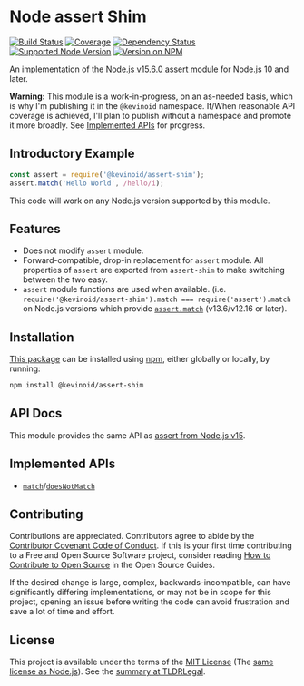 Node assert Shim
================

[![Build Status](https://img.shields.io/github/workflow/status/kevinoid/assert-shim/Node.js%20CI/main.svg?style=flat&label=build)](https://github.com/kevinoid/assert-shim/actions?query=branch%3Amain)
[![Coverage](https://img.shields.io/codecov/c/github/kevinoid/assert-shim.svg?style=flat)](https://codecov.io/github/kevinoid/assert-shim?branch=main)
[![Dependency Status](https://img.shields.io/david/kevinoid/assert-shim.svg?style=flat)](https://david-dm.org/kevinoid/assert-shim)
[![Supported Node Version](https://img.shields.io/node/v/@kevinoid/assert-shim.svg?style=flat)](https://www.npmjs.com/package/@kevinoid/assert-shim)
[![Version on NPM](https://img.shields.io/npm/v/@kevinoid/assert-shim.svg?style=flat)](https://www.npmjs.com/package/@kevinoid/assert-shim)

An implementation of the [Node.js v15.6.0 assert
module](https://nodejs.org/dist/v15.6.0/docs/api/assert.html) for Node.js 10
and later.

**Warning:** This module is a work-in-progress, on an as-needed basis, which
is why I'm publishing it in the `@kevinoid` namespace.  If/When reasonable API
coverage is achieved, I'll plan to publish without a namespace and promote it
more broadly.  See [Implemented APIs](#implemented-apis) for progress.


## Introductory Example

```js
const assert = require('@kevinoid/assert-shim');
assert.match('Hello World', /hello/i);
```

This code will work on any Node.js version supported by this module.


## Features

* Does not modify `assert` module.
* Forward-compatible, drop-in replacement for `assert` module.
  All properties of `assert` are exported from `assert-shim` to make switching
  between the two easy.
* `assert` module functions are used when available.  (i.e.
  `require('@kevinoid/assert-shim').match === require('assert').match` on
  Node.js versions which provide
  [`assert.match`](https://nodejs.org/api/assert.html#assert_assert_match_string_regexp_message) (v13.6/v12.16 or
  later).


## Installation

[This package](https://www.npmjs.com/package/@kevinoid/assert-shim) can be
installed using [npm](https://www.npmjs.com/), either globally or locally, by
running:

```sh
npm install @kevinoid/assert-shim
```

## API Docs

This module provides the same API as [assert from Node.js
v15](https://nodejs.org/dist/v15.6.0/docs/api/assert.html#assert_assert_match_string_regexp_message).


## Implemented APIs

- [`match`](https://nodejs.org/api/assert.html#assert_assert_match_string_regexp_message)/[`doesNotMatch`](https://nodejs.org/api/assert.html#assert_assert_doesnotmatch_string_regexp_message)


## Contributing

Contributions are appreciated.  Contributors agree to abide by the [Contributor
Covenant Code of
Conduct](https://www.contributor-covenant.org/version/1/4/code-of-conduct.html).
If this is your first time contributing to a Free and Open Source Software
project, consider reading [How to Contribute to Open
Source](https://opensource.guide/how-to-contribute/)
in the Open Source Guides.

If the desired change is large, complex, backwards-incompatible, can have
significantly differing implementations, or may not be in scope for this
project, opening an issue before writing the code can avoid frustration and
save a lot of time and effort.


## License

This project is available under the terms of the [MIT License](LICENSE.txt)
(The [same license as
Node.js](https://raw.githubusercontent.com/nodejs/node/master/LICENSE)).  See
the [summary at TLDRLegal](https://tldrlegal.com/license/mit-license).

